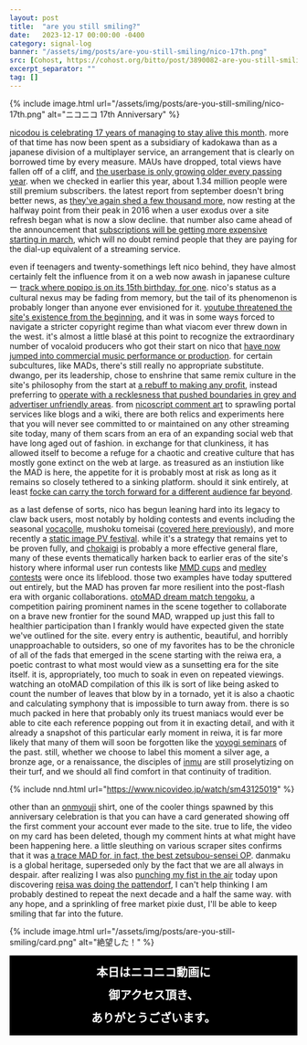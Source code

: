 ```yaml
---
layout: post
title:  "are you still smiling?"
date:   2023-12-17 00:00:00 -0400
category: signal-log
banner: "/assets/img/posts/are-you-still-smiling/nico-17th.png"
src: [Cohost, https://cohost.org/bitto/post/3890082-are-you-still-smilin]
excerpt_separator: ""
tag: []
---
```


{% include image.html url="/assets/img/posts/are-you-still-smiling/nico-17th.png" alt="ニコニコ 17th Anniversary" %}

[nicodou is celebrating 17 years of managing to stay alive this month](https://site.nicovideo.jp/17th_anniversary). more of that time has now been spent as a subsidiary of kadokawa than as a japanese division of a multiplayer service, an arrangement that is clearly on borrowed time by every measure. MAUs have dropped, total views have fallen off of a cliff, and [the userbase is only growing older every passing year](https://note.com/beefkosogod/n/n0a6b8062065f). when we checked in earlier this year, about 1.34 million people were still premium subscribers. the latest report from september doesn't bring better news, as [they've again shed a few thousand more](https://news.yahoo.co.jp/articles/40060c0d214e0b2c4955c933d8777230ab43172b), now resting at the halfway point from their peak in 2016 when a user exodus over a site refresh began what is now a slow decline. that number also came ahead of the announcement that [subscriptions will be getting more expensive starting in march](https://blog.nicovideo.jp/niconews/204439.html), which will no doubt remind people that they are paying for the dial-up equivalent of a streaming service.

even if teenagers and twenty-somethings left nico behind, they have almost certainly felt the influence from it on a web now awash in japanese culture ー [track where popipo is on its 15th birthday, for one](https://www.youtube.com/watch?v=AjXmcXiaBQI). nico's status as a cultural nexus may be fading from memory, but the tail of its phenomenon is probably longer than anyone ever envisioned for it. [youtube threatened the site's existence from the beginning](https://japan.cnet.com/article/20363081/), and it was in some ways forced to navigate a stricter copyright regime than what viacom ever threw down in the west. it's almost a little blasé at this point to recognize the extraordinary number of vocaloid producers who got their start on nico that [have now jumped into commercial music performance or production](https://www.youtube.com/watch?v=eMPjAGR75RA). for certain subcultures, like MADs, there's still really no appropriate substitute. dwango, per its leadership, chose to enshrine that same remix culture in the site's philosophy from the start at [a rebuff to making any profit](https://www.itmedia.co.jp/news/articles/0710/26/news032_2.html), instead preferring to [operate with a recklesness that pushed boundaries in grey and advertiser unfriendly areas](https://ascii.jp/elem/000/000/758/758644/2/). from [nicoscript comment art](https://www.nicovideo.jp/watch/sm10720220) to sprawling portal services like blogs and a wiki, there are both relics and experiments here that you will never see committed to or maintained on any other streaming site today, many of them scars from an era of an expanding social web that have long aged out of fashion. in exchange for that clunkiness, it has allowed itself to become a refuge for a chaotic and creative culture that has mostly gone extinct on the web at large. as treasured as an instiution like the MAD is here, the appetite for it is probably most at risk as long as it remains so closely tethered to a sinking platform. should it sink entirely, at least [focke can carry the torch forward for a different audience far beyond](https://twitter.com/Focke_3/status/1718636722614124762).

as a last defense of sorts, nico has begun leaning hard into its legacy to claw back users, most notably by holding contests and events including the seasonal [vocacolle](https://vocaloid-collection.jp/), mushoku tomeisai ([covered here previously](/2023/11/10/mushoku-tomeisai)), and more recently a [static image PV festival](https://site.nicovideo.jp/ichimaiemv/). while it's a strategy that remains yet to be proven fully, and [chokaigi](https://chokaigi.jp/2023/en/) is probably a more effective general flare, many of these events thematically harken back to earlier eras of the site's history where informal user run contests like [MMD cups](https://dic.nicovideo.jp/a/mmd%E6%9D%AF) and [medley contests](https://medley.bepis.io/wiki/Main_Page) were once its lifeblood. those two examples have today sputtered out entirely, but the MAD has proven far more resilient into the post-flash era with organic collaborations. [otoMAD dream match tengoku](https://dic.nicovideo.jp/a/%E9%9F%B3mad%20dream%20match%20-%E5%A4%A9-), a competition pairing prominent names in the scene together to collaborate on a brave new frontier for the sound MAD, wrapped up just this fall to healthier participation than I frankly would have expected given the state we've outlined for the site. every entry is authentic, beautiful, and horribly unapproachable to outsiders, so one of my favorites has to be the chronicle of all of the fads that emerged in the scene starting with the reiwa era, a poetic contrast to what most would view as a sunsetting era for the site itself. it is, appropriately, too much to soak in even on repeated viewings. watching an otoMAD compilation of this ilk is sort of like being asked to count the number of leaves that blow by in a tornado, yet it is also a chaotic and calculating symphony that is impossible to turn away from. there is so much packed in here that probably only its truest maniacs would ever be able to cite each reference popping out from it in exacting detail, and with it already a snapshot of this particular early moment in reiwa, it is far more likely that many of them will soon be forgotten like the [yoyogi seminars](https://w.atwiki.jp/onseimad/pages/292.html) of the past. still, whether we choose to label this moment a silver age, a bronze age, or a renaissance, the disciples of [inmu](https://knowyourmeme.com/memes/subcultures/a-midsummer-nights-lewd-dream-%E7%9C%9F%E5%A4%8F%E3%81%AE%E5%A4%9C%E3%81%AE%E6%B7%AB%E5%A4%A2) are still proselytizing on their turf, and we should all find comfort in that continuity of tradition.

{% include nnd.html url="https://www.nicovideo.jp/watch/sm43125019" %}

other than an [onmyouji](https://www.nicovideo.jp/watch/sm9) shirt, one of the cooler things spawned by this anniversary celebration is that you can have a card generated showing off the first comment your account ever made to the site. true to life, the video on my card has been deleted, though my comment hints at what might have been happening here. a little sleuthing on various scraper sites confirms that it was [a trace MAD for, in fact, the best zetsubou-sensei OP](https://www.youtube.com/watch?v=HQwZcDGL110). danmaku is a global heritage, superseded only by the fact that we are all always in despair. after realizing I was also [punching my fist in the air](/assets/img/posts/are-you-still-smiling/konata.gif) today upon discovering [reisa was doing the pattendorf](https://www.nicovideo.jp/watch/sm43151067), I can't help thinking I am probably destined to repeat the next decade and a half the same way. with any hope, and a sprinkling of free market pixie dust, I'll be able to keep smiling that far into the future.

{% include image.html url="/assets/img/posts/are-you-still-smiling/card.png" alt="絶望した！" %}

<div style="padding: 10px; color: white; background: black; font-weight: bold; text-align: center; line-height: 40px; font-size: 20px; ">
本日はニコニコ動画に <br />
御アクセス頂き、<br />
ありがとうございます。
</div>